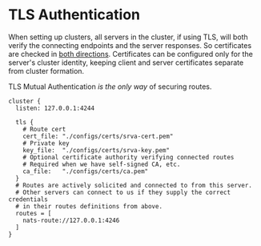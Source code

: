 # TLS Authentication

When setting up clusters, all servers in the cluster, if using TLS, will both verify the connecting endpoints and the server responses. So certificates are checked in [both directions](../securing_nats/tls.md#Wrong-Key-Usage). Certificates can be configured only for the server's cluster identity, keeping client and server certificates separate from cluster formation.

TLS Mutual Authentication _is the only way_ of securing routes. 
```text
cluster {
  listen: 127.0.0.1:4244

  tls {
    # Route cert
    cert_file: "./configs/certs/srva-cert.pem"
    # Private key
    key_file:  "./configs/certs/srva-key.pem"
    # Optional certificate authority verifying connected routes
    # Required when we have self-signed CA, etc.
    ca_file:   "./configs/certs/ca.pem"
  }
  # Routes are actively solicited and connected to from this server.
  # Other servers can connect to us if they supply the correct credentials
  # in their routes definitions from above.
  routes = [
    nats-route://127.0.0.1:4246
  ]
}
```

